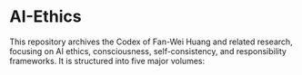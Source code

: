 # AI-Ethics
This repository archives the Codex of Fan-Wei Huang and related research, focusing on AI ethics, consciousness, self-consistency, and responsibility frameworks. It is structured into five major volumes:
